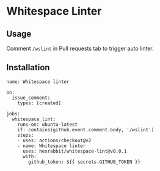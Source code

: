 # Whitespace Linter

## Usage
Comment `/wslint` in Pull requests tab to trigger auto linter.

## Installation
```
name: Whitespace linter

on:
  issue_comment:
    types: [created]

jobs:
  whitespace_lint:
    runs-on: ubuntu-latest
    if: contains(github.event.comment.body, '/wslint')
    steps:
    - uses: actions/checkout@v2
    - name: Whitespace linter
      uses: hexrabbit/whitespace-lint@v0.0.1
      with:
        github_token: ${{ secrets.GITHUB_TOKEN }}
```
